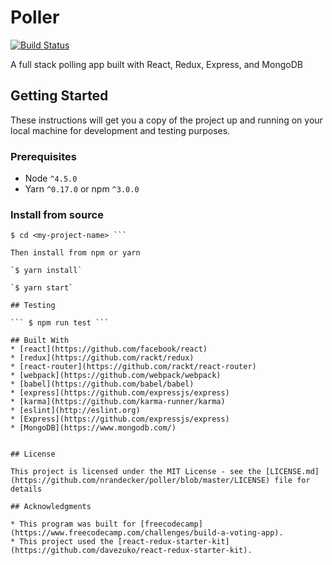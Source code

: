 # Poller
[![Build Status](https://travis-ci.org/nrandecker/poller.svg?branch=master)](https://travis-ci.org/nrandecker/poller)

A full stack polling app built with React, Redux, Express, and MongoDB

## Getting Started

These instructions will get you a copy of the project up and running on your local machine for development and testing purposes.

### Prerequisites

- Node ```^4.5.0```
- Yarn ```^0.17.0``` or npm ```^3.0.0```

### Install from source

``` $ git clone https://github.com/nrandecker/poller.git <my-project-name>
$ cd <my-project-name> ```

Then install from npm or yarn

`$ yarn install`

`$ yarn start`

## Testing

``` $ npm run test ```

## Built With
* [react](https://github.com/facebook/react)
* [redux](https://github.com/rackt/redux)
* [react-router](https://github.com/rackt/react-router)
* [webpack](https://github.com/webpack/webpack)
* [babel](https://github.com/babel/babel)
* [express](https://github.com/expressjs/express)
* [karma](https://github.com/karma-runner/karma)
* [eslint](http://eslint.org)
* [Express](https://github.com/expressjs/express)
* [MongoDB](https://www.mongodb.com/)


## License

This project is licensed under the MIT License - see the [LICENSE.md](https://github.com/nrandecker/poller/blob/master/LICENSE) file for details

## Acknowledgments

* This program was built for [freecodecamp](https://www.freecodecamp.com/challenges/build-a-voting-app).
* This project used the [react-redux-starter-kit](https://github.com/davezuko/react-redux-starter-kit).
